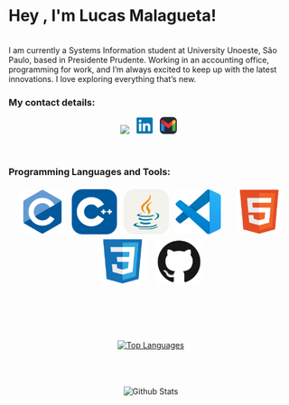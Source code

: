 # Hey , I'm Lucas Malagueta!

<br/>
I am currently a Systems Information student at University Unoeste, São Paulo, based in Presidente Prudente. Working in an accounting office, programming for work, and I’m always excited to keep up with the latest innovations. I love exploring everything that’s new.

### My contact details:
<p align='center'>
    <a href="https://www.instagram.com/malaguetalucas/"><img height="30" src="https://raw.githubusercontent.com/rahuldkjain/github-profile-readme-generator/master/src/images/icons/Social/instagram.svg"></a>&nbsp;&nbsp;
    <a href="https://linkedin.com/in/lucas-atade-malagueta-72035728a"><img height="30" src="https://raw.githubusercontent.com/devicons/devicon/refs/heads/master/icons/linkedin/linkedin-original.svg"></a>&nbsp;&nbsp;
    <a href="lucasataidepq@gmail.com"><img height="30" src="https://github.com/tandpfun/skill-icons/blob/main/icons/Gmail-Dark.svg"></a>&nbsp;&nbsp;
</p>
<br/>


### <b>Programming Languages and Tools:</b>
<p align="center">
    <img src="https://raw.githubusercontent.com/devicons/devicon/refs/heads/master/icons/c/c-original.svg" alt="c" style="vertical-align:top; margin:4px; height:80px;"/>
    <img src="https://github.com/tandpfun/skill-icons/blob/main/icons/CPP.svg" alt="c++" style="vertical-align:top; margin:4px; height:80px;"/>
    <img src="https://github.com/tandpfun/skill-icons/blob/main/icons/Java-Light.svg" alt="java" style="vertical-align:top; margin:4px; height:80px;"/>
    <img src="https://raw.githubusercontent.com/devicons/devicon/refs/heads/master/icons/vscode/vscode-original.svg" alt="vscode" style="vertical-align:top; margin:4px; height:80px;"/> &nbsp; &nbsp;
    <img src="https://raw.githubusercontent.com/devicons/devicon/refs/heads/master/icons/html5/html5-original.svg" alt="html5" style="vertical-align:top; margin:4px; height:80px;"/>
    <img src="https://raw.githubusercontent.com/devicons/devicon/refs/heads/master/icons/css3/css3-original.svg" alt="css3" style="vertical-align:top; margin:4px; height:80px;"/> &nbsp;
    <img src="https://raw.githubusercontent.com/devicons/devicon/refs/heads/master/icons/github/github-original.svg" alt="github" style="vertical-align:top; margin:4px; height:80px;"/>
</p>

<br/>

<div align="center" style= "margin:65px">
    <a href="https://github.com/anuraghazra/github-readme-stats">
        <img src="https://github-readme-stats.vercel.app/api/top-langs/?username=LucasMalagueta&layout=compact&theme=dark" alt="Top Languages"/>
    </a>
</div>

<p align="center">
        <img src="https://raw.githubusercontent.com/bornmay/bornmay/Update/svg/Bottom.svg" alt="Github Stats" />
</p>
